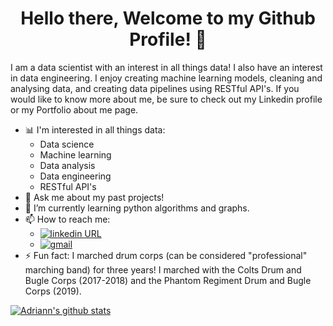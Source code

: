 <h1 align="center"> Hello there, Welcome to my Github Profile! 👋 </h1>

I am a data scientist with an interest in all things data! I also have an interest in data engineering. I enjoy creating machine learning models, cleaning and analysing data, and creating data pipelines using RESTful API's. If you would like to know more about me, be sure to check out my Linkedin profile or my Portfolio about me page.

- 📊 I'm interested in all things data: 
  - Data science
  - Machine learning
  - Data analysis
  - Data engineering
  - RESTful API's
- 💬 Ask me about my past projects!
- 🌱 I’m currently learning python algorithms and graphs.
- 📫 How to reach me:
  - [![linkedin URL](https://img.shields.io/twitter/url?label=LinkedIn&logo=linkedin&style=social&url=https%3A%2F%2Fwww.linkedin.com%2Fin%2Fismailhabibi)](https://www.linkedin.com/in/adriannlefebvere/)
  - [![gmail](https://img.shields.io/twitter/url?label=email&logo=gmail&style=social&url=http%3A%2F%2Fmailto%3Acontact.ismailhabibi%40gmail.com)](mailto:contact.aklefebvere@gmail.com)
- ⚡ Fun fact: I marched drum corps (can be considered "professional" marching band) for three years! I marched with the Colts Drum and Bugle Corps (2017-2018) and the Phantom Regiment Drum and Bugle Corps (2019).


 [![Adriann's github stats](https://github-readme-stats.vercel.app/api?username=aklefebvere)](https://github.com/aklefebvere/github-readme-stats)

